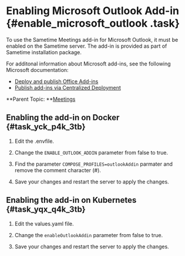 # Enabling Microsoft Outlook Add-in {#enable_microsoft_outlook .task}

To use the Sametime Meetings add-in for Microsoft Outlook, it must be enabled on the Sametime server. The add-in is provided as part of Sametime installation package.

For additonal information about Microsoft add-ins, see the following Microsoft documentation:

-   [Deploy and publish Office Add-ins](https://docs.microsoft.com/en-us/office/dev/add-ins/publish/publish)
-   [Publish add-ins via Centralized Deployment](https://docs.microsoft.com/en-us/office/dev/add-ins/publish/centralized-deployment)

**Parent Topic:  **[Meetings](meetings_configuring.md)

## Enabling the add-in on Docker {#task_yck_p4k_3tb}

1.  Edit the .envfile.

2.  Change the `ENABLE_OUTLOOK_ADDIN` parameter from false to true.

3.  Find the parameter `COMPOSE_PROFILES=outlookAddin` parmater and remove the comment character \(\#\).

4.  Save your changes and restart the server to apply the changes.
    

## Enabling the add-in on Kubernetes {#task_yqx_q4k_3tb}

1.  Edit the values.yaml file.

2.  Change the `enableOutlookAddin` parameter from false to true.

3.  Save your changes and restart the server to apply the changes.


